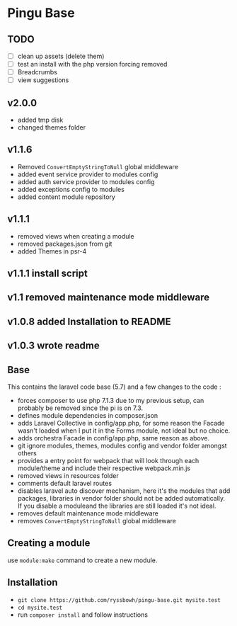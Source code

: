 # Pingu Base

## TODO
- [ ] clean up assets (delete them)
- [ ] test an install with the php version forcing removed
- [ ] Breadcrumbs
- [ ] view suggestions

## v2.0.0
- added tmp disk
- changed themes folder

## v1.1.6
- Removed `ConvertEmptyStringToNull` global middleware
- added event service provider to modules config
- added auth service provider to modules config
- added exceptions config to modules
- added content module repository

## v1.1.1
- removed views when creating a module
- removed packages.json from git
- added Themes in psr-4

## v1.1.1 install script
## v1.1 removed maintenance mode middleware
## v1.0.8 added Installation to README
## v1.0.3 wrote readme

## Base
This contains the laravel code base (5.7) and a few changes to the code :

- forces composer to use php 7.1.3 due to my previous setup, can probably be removed since the pi is on 7.3.
- defines module dependencies in composer.json
- adds Laravel Collective in config/app.php, for some reason the Facade wasn't loaded when I put it in the Forms module, not ideal but no choice.
- adds orchestra Facade in config/app.php, same reason as above.
- git ignore modules, themes, modules config and vendor folder amongst others
- provides a entry point for webpack that will look through each module/theme and include their respective webpack.min.js
- removed views in resources folder
- comments default laravel routes
- disables laravel auto discover mechanism, here it's the modules that add packages, libraries in vendor folder should not be added automatically. If you disable a moduleand the libraries are still loaded it's not ideal.
- removes default maintenance mode middleware
- removes `ConvertEmptyStringToNull` global middleware

## Creating a module
use `module:make` command to create a new module.

## Installation

- `git clone https://github.com/ryssbowh/pingu-base.git mysite.test`
- `cd mysite.test`
- run `composer install` and follow instructions